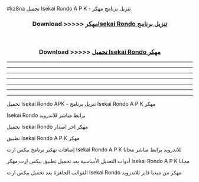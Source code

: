 #kz8na تحميل Isekai Rondo  A P K - تنزيل برنامج مهكر



<div align="center">
<h3>Download >>>>> <a href="https://runaway1.web.app/?sq=Isekai Rondo ">مهكرIsekai Rondo  تنزيل برنامج</a></h3><br>

<h3>Download >>>>> <a href="https://runaway1.web.app/?sq=Isekai Rondo ">تحميل Isekai Rondo  مهكر</a></h3>
</div>


----------------------------------------------------------

----------------------------------------------------------

----------------------------------------------------------

----------------------------------------------------------

----------------------------------------------------------

----------------------------------------------------------

----------------------------------------------------------

تحميل Isekai Rondo  APK - تنزيل برنامج Isekai Rondo  A P K مهكر

Isekai Rondo  برابط مباشر للاندرويد

تحميل Isekai Rondo  مهكر اخر اصدار

تطبيق Isekai Rondo  A P K مهكر

إضافات تهكير برنامج بيكس ارت Isekai Rondo  A P K للاندرويد برابط مباشر مجانا

أدوات التعديل الأساسية بعد تحميل تطبيق بيكس ارت مهكر Isekai Rondo  A P K مجانا

القوالب الجاهزة بعد تحميل بيكس ارت Isekai Rondo  مهكر من ميديا فاير للاندرويد


